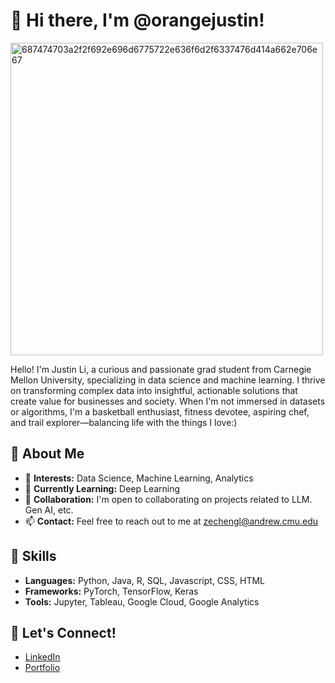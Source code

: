 # 👋 Hi there, I'm @orangejustin!

<img width="500" alt="687474703a2f2f692e696d6775722e636f6d2f6337476d414a662e706e67" src="https://github.com/orangejustin/orangejustin/assets/81987214/bac618af-1b17-42ba-bc47-6357456002c0">


Hello! I'm Justin Li, a curious and passionate grad student from Carnegie Mellon University, specializing in data science and machine learning. I thrive on transforming complex data into insightful, actionable solutions that create value for businesses and society. When I'm not immersed in datasets or algorithms, I'm a basketball enthusiast, fitness devotee, aspiring chef, and trail explorer—balancing life with the things I love:)

## 🌟 About Me

- 👀 **Interests:** Data Science, Machine Learning, Analytics
- 🌱 **Currently Learning:** Deep Learning
- 💞️ **Collaboration:** I'm open to collaborating on projects related to LLM. Gen AI, etc.
- 📫 **Contact:** Feel free to reach out to me at [zechengl@andrew.cmu.edu](mailto:zechengl@andrew.cmu.edu)

## 🚀 Skills

- **Languages:** Python, Java, R, SQL, Javascript, CSS, HTML
- **Frameworks:** PyTorch, TensorFlow, Keras
- **Tools:** Jupyter, Tableau, Google Cloud, Google Analytics

## 🤝 Let's Connect!

- [LinkedIn](https://www.linkedin.com/in/zecheng-li-664536213/)
- [Portfolio](https://orangejustin.github.io/)
